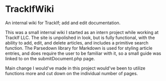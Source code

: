 # TrackIfWiki
An internal wiki for TrackIf; add and edit documentation.

This was a small internal wiki I started as an intern project while working at TrackIf LLC.  The site is unpolished in look, but is fully functional, with the ability to add, edit, and delete articles, and includes a primitive search function.  The Parsedown library for Markdown is used for styling article entries, and does require the user to be familiar with it, so a small guide was linked to on the submitDocument.php page.

Main change I would've made in this project would've been to utilize functions more and cut down on the individual number of pages.
